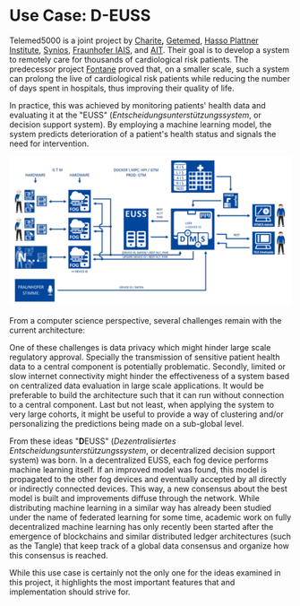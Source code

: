 # Use Case: D-EUSS

Telemed5000 is a joint project by [Charite](https://www.telemed5000.de/partner/charite-universitaetsmedizin-berlin/)**,** [Getemed](https://www.telemed5000.de/partner/getemed-ag/), [Hasso Plattner Institute](https://www.telemed5000.de/partner/hasso-plattner-institut-hpi/), [Synios](https://www.telemed5000.de/partner/synios-gmbh/), [Fraunhofer IAIS](https://www.telemed5000.de/partner/fraunhofer-iais/), and [AIT](https://www.telemed5000.de/partner/ait-austrian-institute-of-technology-gmbh/). Their goal is to develop a system to remotely care for thousands of cardiological risk patients. The predecessor project [Fontane](https://telemedizin.charite.de/en/research/fontane/) proved that, on a smaller scale, such a system can prolong the live of cardiological risk patients while reducing the number of days spent in hospitals, thus improving their quality of life. 

In practice, this was achieved by monitoring patients' health data and evaluating it at the "EUSS" \(_Entscheidungsunterstützungssystem_, or decision support system\). By employing a machine learning model, the system predicts deterioration of a patient's health status and signals the need for intervention. 

![EUSS High Level Architecture. Source: Master Project Intro Slides](../.gitbook/assets/screenshot-2020-08-11-at-18.01.22.png)

From a computer science perspective, several challenges remain with the current architecture: 

One of these challenges is data privacy which might hinder large scale regulatory approval. Specially the transmission of sensitive patient health data to a central component is potentially problematic. Secondly, limited or slow internet connectivity might hinder the effectiveness of a system based on centralized data evaluation in large scale applications. It would be preferable to build the architecture such that it can run without connection to a central component. Last but not least, when applying the system to very large cohorts, it might be useful to provide a way of clustering and/or personalizing the predictions being made on a sub-global level.

From these ideas "**D**EUSS" \(_Dezentralisiertes Entscheidungsunterstützungssystem_, or decentralized decision support system\) was born. In a decentralized EUSS, each fog device performs machine learning itself. If an improved model was found, this model is propagated to the other fog devices and eventually accepted by all directly or indirectly connected devices. This way, a new consensus about the best model is built and improvements diffuse through the network. While distributing machine learning in a similar way has already been studied under the name of federated learning for some time, academic work on fully decentralized machine learning has only recently been started after the emergence of blockchains and similar distributed ledger architectures \(such as the Tangle\) that keep track of a global data consensus and organize how this consensus is reached. 

While this use case is certainly not the only one for the ideas examined in this project, it highlights the most important features that and implementation should strive for. 

